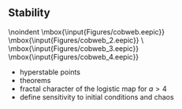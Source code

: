 ## Stability

\noindent
\mbox{\input{Figures/cobweb.eepic}}
\mbox{\input{Figures/cobweb_2.eepic}} \\
\mbox{\input{Figures/cobweb_3.eepic}}
\mbox{\input{Figures/cobweb_4.eepic}}

- hyperstable points
- theorems
- fractal character of the logistic map for $a>4$
- define sensitivity to initial conditions and chaos

